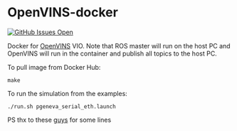 # OpenVINS-docker
[![GitHub Issues Open](https://github-basic-badges.herokuapp.com/issues/KopanevPavel/OpenVINS-docker.svg)]()

Docker for [OpenVINS](https://github.com/rpng/open_vins) VIO. Note that ROS master will run on the host PC and OpenVINS will run in the container and publish all topics to the host PC.

To pull image from Docker Hub:

```
make
```

To run the simulation from the examples:

```
./run.sh pgeneva_serial_eth.launch
```

PS thx to these [guys](https://github.com/HKUST-Aerial-Robotics/VINS-Mono) for some lines
